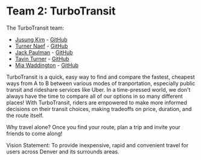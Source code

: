 # Team 2: TurboTransit

The TurboTransit team:
 - [Jusung Kim](juki6356@colorado.edu) - [GitHub]()
 - [Turner Naef](tuna2323@colorado.edu) - [GitHub]()
 - [Jack Paulman](jack.paulman@colorado.edu) - [GitHub]()
 - [Tavin Turner](tatu1686@colorado.edu) - [GitHub]()
 - [Mia Waddington](miwa4100@colorado.edu) - [GitHub]()
 
TurboTransit is a quick, easy way to find and compare the fastest, cheapest ways from A to B between various modes of tranportation, especially public transit and rideshare services like Uber. In a time-pressed world, we don't always have the time to compare all of our options in so many different places! With TurboTransit, riders are empowered to make more informed decisions on their transit choices, making tradeoffs on price, duration, and the route itself.

Why travel alone? Once you find your route, plan a trip and invite your friends to come along!

Vision Statement:
To provide inexpensive, rapid and convenient travel for users across Denver and its surrounds areas.  
